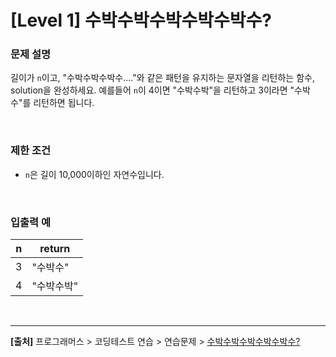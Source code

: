 # [Level 1] 수박수박수박수박수박수?

### 문제 설명
길이가 `n`이고, "수박수박수박수...."와 같은 패턴을 유지하는 문자열을 리턴하는 함수, solution을 완성하세요. 예를들어 `n`이 4이면 "수박수박"을 리턴하고 3이라면 "수박수"를 리턴하면 됩니다.

<br>

### 제한 조건
* `n`은 길이 10,000이하인 자연수입니다.

<br>

### 입출력 예
|n|return|
|---|---|
|3|"수박수"|
|4|"수박수박"|

<br>

---
**[출처]** 프로그래머스 > 코딩테스트 연습 > 연습문제 > [수박수박수박수박수박수?](https://school.programmers.co.kr/learn/courses/30/lessons/12922)